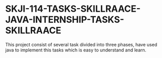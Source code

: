 # SKJI-114-TASKS-SKILLRAACE-JAVA-INTERNSHIP-TASKS-SKILLRAACE
This project consist of several task divided into three phases, have used java to implement this tasks which is easy to understand and learn.
